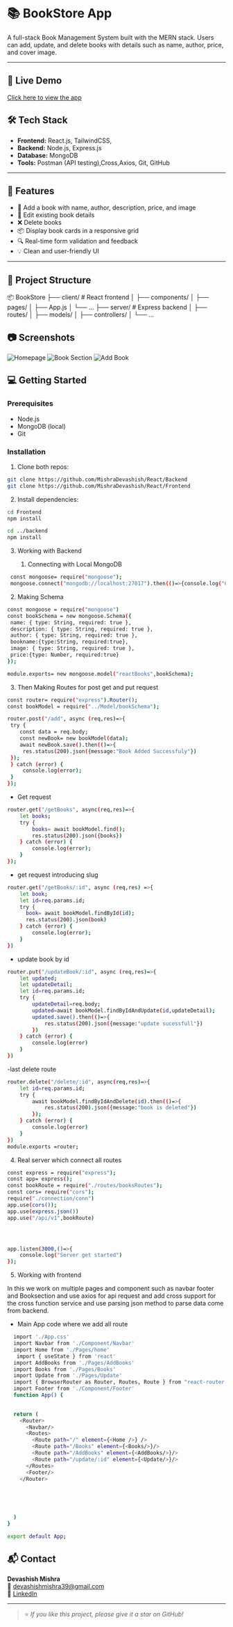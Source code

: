 # 📚 BookStore App

A full-stack Book Management System built with the MERN stack. Users can add, update, and delete books with details such as name, author, price, and cover image.

---

## 🔗 Live Demo
[Click here to view the app](https://bookappclient.vercel.app/)

## 🛠 Tech Stack

- **Frontend:** React.js, TailwindCSS,  
- **Backend:** Node.js, Express.js
- **Database:** MongoDB
- **Tools:** Postman (API testing),Cross,Axios, Git, GitHub

---

## 🚀 Features

- 📄 Add a book with name, author, description, price, and image
- 📝 Edit existing book details
- ❌ Delete books
- 📦 Display book cards in a responsive grid
- 🔍 Real-time form validation and feedback
- 💡 Clean and user-friendly UI

---

## 📁 Project Structure

📦 BookStore
├── client/ # React frontend
│ ├── components/
│ ├── pages/
│ ├── App.js
│ └── ...
├── server/ # Express backend
│ ├── routes/
│ ├── models/
│ ├── controllers/
│ └── ...
 
## 📷 Screenshots
 
 ![Homepage](./imgss/Screenshot%202025-06-16%20223015.png)
![Book Section](./imgss/Screenshot%202025-06-16%20223033.png)
![Add Book](./imgss/Screenshot%202025-06-16%20223052.png)

## 💻 Getting Started

### Prerequisites
- Node.js
- MongoDB (local)
- Git

### Installation

1. Clone both repos:

```bash
git clone https://github.com/MishraDevashish/React/Backend
git clone https://github.com/MishraDevashish/React/Frontend
```

2. Install dependencies:
 ```bash
 cd Frontend
npm install

cd ../backend
npm install 
```
3. Working with Backend

   1. Connecting with Local MongoDB
  ```bash
   const mongoose= require("mongoose");
   mongoose.connect("mongodb://localhost:27017").then(()=>{console.log("Connected")})
  ``` 
   2. Making Schema 
   ```bash
   const mongoose = require("mongoose")
   const bookSchema = new mongoose.Schema({
    name: { type: String, required: true },
    description: { type: String, required: true },
    author: { type: String, required: true },
    bookname:{type:String, required:true},
    image: { type: String, required: true },
    price:{type: Number, required:true}
});

module.exports= new mongoose.model("reactBooks",bookSchema);
```
   3. Then Making Routes for post get and put request
   ```bash
   const router= require("express").Router();
const bookModel = require("../Model/bookSchema");

router.post("/add", async (req,res)=>{
    try {
       const data = req.body;
       const newBook= new bookModel(data);
       await newBook.save().then(()=>{
        res.status(200).json({message:"Book Added Successfuly"})
    }); 
    } catch (error) {
        console.log(error);
    }
});
```

- Get request
```bash
router.get("/getBooks", async(req,res)=>{
    let books;
    try {
        books= await bookModel.find();
        res.status(200).json({books})
    } catch (error) {
        console.log(error);
    }
});
```
- get request introducing slug
```bash
router.get("/getBooks/:id", async (req,res) =>{
    let book;
    let id=req.params.id;
    try {
      book= await bookModel.findById(id);
      res.status(200).json(book)  
    } catch (error) {
        console.log(error);
    }
})
 ```
 - update book by id
```bash
router.put("/updateBook/:id", async (req,res)=>{
    let updated;
    let updateDetail;
    let id=req.params.id;
    try {
        updateDetail=req.body;
        updated=await bookModel.findByIdAndUpdate(id,updateDetail);
        updated.save().then(()=>{
            res.status(200).json({message:"update sucessfull"})
        })
    } catch (error) {
        console.log(error)
    }
})
```
-last delete route
```bash
router.delete("/delete/:id", async(req,res)=>{
    let id=req.params.id;
    try {
        await bookModel.findByIdAndDelete(id).then(()=>{
            res.status(200).json({message:"book is deleted"})
        });
    } catch (error) {
        console.log(error)
    }
})
module.exports =router;
```
4. Real server which connect all routes
```bash
const express = require("express");
const app= express();
const bookRoute = require("./routes/booksRoutes");
const cors= require("cors");
require("./connection/conn")
app.use(cors());
app.use(express.json())
app.use("/api/v1",bookRoute)




app.listen(3000,()=>{
    console.log("Server get started")
});
```
5. Working with frontend
<p>In this we work on multiple pages and component such as navbar footer and Booksection and use axios for api request and add cross support for the cross function service and use parsing json method to parse data come from backend.</p>

- Main App code where we add all route
```bash
  import './App.css'
  import Navbar from './Component/Navbar'
  import Home from './Pages/home'
   import { useState } from 'react'
  import AddBooks from './Pages/AddBooks'
  import Books from './Pages/Books'
  import Update from './Pages/Update'
  import { BrowserRouter as Router, Routes, Route } from "react-router-dom"; 
  import Footer from './Component/Footer'
  function App() {
  

  return (
    <Router>
      <Navbar/>
      <Routes>
        <Route path="/" element={<Home />} />
        <Route path="/Books" element={<Books/>}/>
        <Route path="/AddBooks" element={<AddBooks/>}/>
        <Route path="/update/:id" element={<Update/>}/>
      </Routes>
      <Footer/>
    </Router>
    
   

    
    
  )
}

export default App;
```
## 📬 Contact

**Devashish Mishra**  
📧 devashishmishra39@gmail.com  
🔗 [LinkedIn](https://www.linkedin.com/in/mishra-devashish11/)  

---

> ⭐ *If you like this project, please give it a star on GitHub!*  